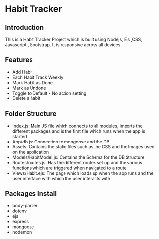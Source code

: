 # Habit Tracker 
 
## Introduction

This is a Habit Tracker  Project which is built using Nodejs, Ejs ,CSS, Javascript , Bootstrap. It is responsive across all devices.
<br/>

## Features
- Add Habit <br/>
- Each Habit Track Weekly<br/>
 - Mark Habit as Done
 - Mark as Undone
 - Toggle to Default - No action setting
 - Delete a habit

## Folder Structure 
- Index.js: Main JS file which connects to all modules, imports the different packages and is the first file which runs when the app is started
- App/db.js: Connection to mongoose and the DB
- Assets: Contains the static files such as the CSS and the Images used on the application
- Models/HabitModel.js: Contains the Schema for the DB Structure
- Routes/routes.js: Has the different routes set up and the various functions which are triggered when navigated to a route
- Views/Habit.ejs: The page which loads up when the app runs and the user interface with which the user interacts with

## Packages Install
- body-parser <br/>
- dotenv<br/>
- ejs<br/>
- express<br/>
- mongoose<br/>
- nodemon<br/>



